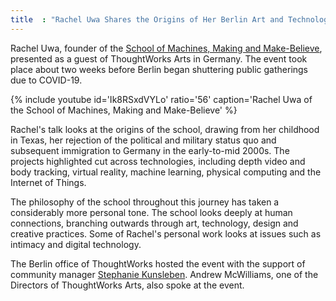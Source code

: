 ```yaml
---
title  : "Rachel Uwa Shares the Origins of Her Berlin Art and Technology School"
---
```

Rachel Uwa, founder of the [School of Machines, Making and Make-Believe](http://schoolofma.org/), presented as a guest of ThoughtWorks Arts in Germany. The event took place about two weeks before Berlin began shuttering public gatherings due to COVID-19.

{% include youtube id='Ik8RSxdVYLo'
   ratio='56'
   caption='Rachel Uwa of the School of Machines, Making and Make-Believe' %}

Rachel's talk looks at the origins of the school, drawing from her childhood in Texas, her rejection of the political and military status quo and subsequent immigration to Germany in the early-to-mid 2000s.<!--excerpt-ends--> The projects highlighted cut across technologies, including depth video and body tracking, virtual reality, machine learning, physical computing and the Internet of Things.

The philosophy of the school throughout this journey has taken a considerably more personal tone. The school looks deeply at human connections, branching outwards through art, technology, design and creative practices. Some of Rachel's personal work looks at issues such as intimacy and digital technology.

The Berlin office of ThoughtWorks hosted the event with the support of community manager [Stephanie Kunsleben](https://www.linkedin.com/in/stephanie-kunsleben-036628130/). Andrew McWilliams, one of the Directors of ThoughtWorks Arts, also spoke at the event.